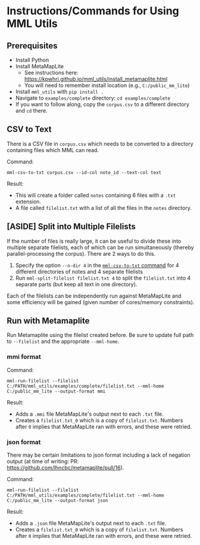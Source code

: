 
# Instructions/Commands for Using MML Utils

## Prerequisites

* Install Python
* Install MetaMapLite
  * See instructions here: https://kpwhri.github.io/mml_utils/install_metamaplite.html
  * You will need to remember install location (e.g., `C:/public_mm_lite`)
* Install `mml_utils` with `pip install .`
* Navigate to `examples/complete` directory: `cd examples/complete`
* If you want to follow along, copy the `corpus.csv` to a different directory and `cd` there.

## CSV to Text

There is a CSV file in `corpus.csv` which needs to be converted to a directory containing files which MML can read.

Command:

    mml-csv-to-txt corpus.csv --id-col note_id --text-col text

Result:

* This will create a folder called `notes` containing 6 files with a `.txt` extension.
* A file called `filelist.txt` with a list of all the files in the `notes` directory.

## [ASIDE] Split into Multiple Filelists

If the number of files is really large, it can be useful to divide these into multiple separate filelists, each of which can be run simultaneously (thereby parallel-processing the corpus). There are 2 ways to do this.

1. Specify the option `--n-dir 4` in the [`mml-csv-to-txt` command](#csv-to-txt) for 4 different directories of notes and 4 separate filelists
2. Run `mml-split-filelist filelist.txt 4` to split the `filelist.txt` into 4 separate parts (but keep all text in one directory).

Each of the filelists can be independently run against MetaMapLite and some efficiency will be gained (given number of cores/memory constraints).


## Run with Metamaplite

Run Metamaplite using the filelist created before. Be sure to update full path to `--filelist` and the appropriate `--mml-home`.

### mmi format

Command:

    mml-run-filelist --filelist C:/PATH/mml_utils/examples/complete/filelist.txt --mml-home C:/public_mm_lite --output-format mmi

Result:

* Adds a `.mmi` file MetaMapLite's output next to each `.txt` file.
* Creates a `filelist.txt_0` which is a copy of `filelist.txt`. Numbers after `0` implies that MetaMapLite ran with errors, and these were retried.

### json format

There may be certain limitations to json format including a lack of negation output (at time of writing: PR: https://github.com/lhncbc/metamaplite/pull/16). 

Command:

    mml-run-filelist --filelist C:/PATH/mml_utils/examples/complete/filelist.txt --mml-home C:/public_mm_lite --output-format json

Result:

* Adds a `.json` file MetaMapLite's output next to each `.txt` file.
* Creates a `filelist.txt_0` which is a copy of `filelist.txt`. Numbers after `0` implies that MetaMapLite ran with errors, and these were retried.

